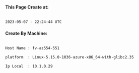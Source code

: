 
   
#### This Page Create at:

```bash

2023-05-07 - 22:24:44 UTC

```

#### Create By Machine:

```bash

Host Name : fv-az554-551

platform  : Linux-5.15.0-1036-azure-x86_64-with-glibc2.35

Ip Local  : 10.1.0.29

```

